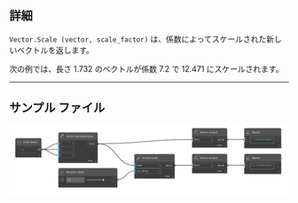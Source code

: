## 詳細
`Vector.Scale (vector, scale_factor)` は、係数によってスケールされた新しいベクトルを返します。

次の例では、長さ 1.732 のベクトルが係数 7.2 で 12.471 にスケールされます。
___
## サンプル ファイル

![Vector.Scale(vector, scale_factor)](./Autodesk.DesignScript.Geometry.Vector.Scale(vector,%20scale_factor)_img.jpg)
